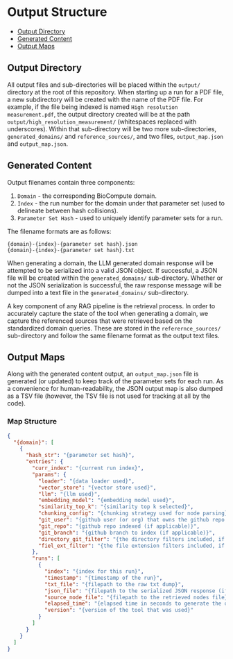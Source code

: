 # Output Structure

- [Output Directory](#output-directory)
- [Generated Content](#generated-content)
- [Output Maps](#output-maps)

## Output Directory

All output files and sub-directories will be placed within the `output/` directory at the root of this repository. When starting up a run for a PDF file, a new subdirectory will be created with the name of the PDF file. For example, if the file being indexed is named `High resolution measurement.pdf`, the output directory created will be at the path `output/high_resolution_measurement/` (whitespaces replaced with underscores). Within that sub-directory will be two more sub-directories, `generated_domains/` and `reference_sources/`, and two files, `output_map.json` and `output_map.json`.

## Generated Content

Output filenames contain three components:

1. `Domain` - the corresponding BioCompute domain.
2. `Index` - the run number for the domain under that parameter set (used to delineate between hash collisions).
3. `Parameter Set Hash` - used to uniquely identify parameter sets for a run.

The filename formats are as follows:

```
{domain}-{index}-{parameter set hash}.json
{domain}-{index}-{parameter set hash}.txt
```

When generating a domain, the LLM generated domain response will be attempted to be serialized into a valid JSON object. If successful, a JSON file will be created within the `generated_domains/` sub-directory. Whether or not the JSON serialization is successful, the raw response message will be dumped into a text file in the `generated_domains/` sub-directory.

A key component of any RAG pipeline is the retrieval process. In order to accurately capture the state of the tool when generating a domain, we capture the referenced sources that were retrieved based on the standardized domain queries. These are stored in the `referernce_sources/` sub-directory and follow the same filename format as the output text files.

## Output Maps

Along with the generated content output, an `output_map.json` file is generated (or updated) to keep track of the parameter sets for each run. As a convenience for human-readability, the JSON output map is also dumped as a TSV file (however, the TSV file is not used for tracking at all by the code).

### Map Structure

```json
{
  "{domain}": [
    {
      "hash_str": "{parameter set hash}",
      "entries": {
        "curr_index": "{current run index}",
        "params": {
          "loader": "{data loader used}",
          "vector_store": "{vector store used}",
          "llm": "{llm used}",
          "embedding_model": "{embedding model used}",
          "similarity_top_k": "{similarity top k selected}",
          "chunking_config": "{chunking strategy used for node parsing}",
          "git_user": "{github user (or org) that owns the github repo used (if applicable)}",
          "git_repo": "{github repo indexed (if applicable)}",
          "git_branch": "{github branch to index (if applicable)}",
          "directory_git_filter": "{the directory filters included, if applicable}",
          "fiel_ext_filter": "{the file extension filters included, if applicable}"
        },
        "runs": [
          {
            "index": "{index for this run}",
            "timestamp": "{timestamp of the run}",
            "txt_file": "{filepath to the raw txt dump}",
            "json_file": "{filepath to the serialized JSON response (if applicable)}",
            "source_node_file": "{filepath to the retrieved nodes file}",
            "elapsed_time": "{elapsed time in seconds to generate the domain}",
            "version": "{version of the tool that was used}"
          }
        ]
      }
    }
  ]
}
```
